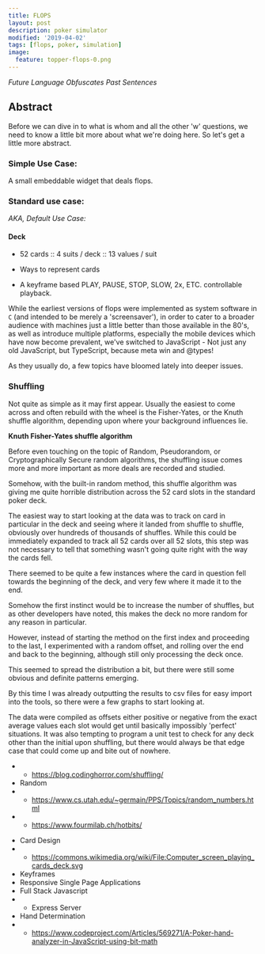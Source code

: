 ```yaml
---
title: FLOPS
layout: post
description: poker simulator
modified: '2019-04-02'
tags: [flops, poker, simulation]
image:
  feature: topper-flops-0.png
---
```


*Future Language Obfuscates Past Sentences*

## Abstract

Before we can dive in to what is whom and all the other 'w' questions, we need to know a little bit more about what we're doing here. So let's get a little more abstract.

### Simple Use Case:

A small embeddable widget that deals flops.

### Standard use case:
*AKA, Default Use Case:*

#### Deck
* 52 cards :: 4 suits / deck :: 13 values / suit

* Ways to represent cards
* A keyframe based PLAY, PAUSE, STOP, SLOW, 2x, ETC. controllable playback.

While the earliest versions of flops were implemented as system software in `C` (and intended to be merely a 'screensaver'), in order to cater to a broader audience with machines just a little better than those available in the 80's, as well as introduce multiple platforms, especially the mobile devices which have now become prevalent, we've switched to JavaScript - Not just any old JavaScript, but TypeScript, because meta win and @types!

As they usually do, a few topics have bloomed lately into deeper issues.

### Shuffling

Not quite as simple as it may first appear. Usually the easiest to come across and often rebuild with the wheel is the Fisher-Yates, or the Knuth shuffle algorithm, depending upon where your background influences lie.

**Knuth Fisher-Yates shuffle algorithm**

Before even touching on the topic of Random, Pseudorandom, or Cryptographically Secure random algorithms, the shuffling issue comes more and more important as more deals are recorded and studied.

Somehow, with the built-in random method, this shuffle algorithm was giving me quite horrible distribution across the 52 card slots in the standard poker deck.

The easiest way to start looking at the data was to track on card in particular in the deck and seeing where it landed from shuffle to shuffle, obviously over hundreds of thousands of shuffles. While this could be immediately expanded to track all 52 cards over all 52 slots, this step was not necessary to tell that something wasn't going quite right with the way the cards fell.

There seemed to be quite a few instances where the card in question fell towards the beginning of the deck, and very few where it made it to the end.

Somehow the first instinct would be to increase the number of shuffles, but as other developers have noted, this makes the deck no more random for any reason in particular.

However, instead of starting the method on the first index and proceeding to the last, I experimented with a random offset, and rolling over the end and back to the beginning, although still only processing the deck once.

This seemed to spread the distribution a bit, but there were still some obvious and definite patterns emerging.

By this time I was already outputting the results to csv files for easy import into the tools, so there were a few graphs to start looking at.

The data were compiled as offsets either positive or negative from the exact average values each slot would get until basically impossibly 'perfect' situations. It was also tempting to program a unit test to check for any deck other than the initial upon shuffling, but there would always be that edge case that could come up and bite out of nowhere.

* * https://blog.codinghorror.com/shuffling/
* Random
* * https://www.cs.utah.edu/~germain/PPS/Topics/random_numbers.html
* * https://www.fourmilab.ch/hotbits/

<!-- <iframe src="https://www.random.org/widgets/integers/iframe.php?title=RNG&amp;buttontxt=G&amp;width=200&amp;height=200&amp;border=off&amp;bgcolor=%23FFFFFF&amp;txtcolor=%23777777&amp;altbgcolor=%23CCCCFF&amp;alttxtcolor=%23000000&amp;defaultmin=0&amp;defaultmax=51&amp;fixed=on" frameborder="0" width="200" height="200" scrolling="no" longdesc="https://www.random.org/integers/">
The numbers generated by this widget come from RANDOM.ORG's true random number generator.
</iframe>
-->
  </div>
</div>
<script async src="https://cdn.gigacalculator.com/embed.min.js"></script>

* Card Design
* * https://commons.wikimedia.org/wiki/File:Computer_screen_playing_cards_deck.svg
* Keyframes
* Responsive Single Page Applications
* Full Stack Javascript
* * Express Server
* Hand Determination
* * https://www.codeproject.com/Articles/569271/A-Poker-hand-analyzer-in-JavaScript-using-bit-math